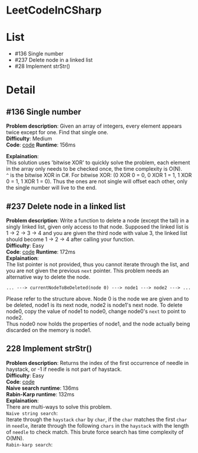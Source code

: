 # LeetCodeInCSharp

# List
+ #136 Single number
+ #237 Delete node in a linked list
+ #28 Implement strStr()

# Detail
## #136 Single number
**Problem description**: 
Given an array of integers, every element appears 
twice except for one. Find that single one.  
**Difficulty**: 
Medium  
**Code**: [code](https://github.com/scottszb1987/LeetCodeInCSharp/blob/master/LeetCodeInCSharp/136_SingleNumber.cs)
**Runtime**: 
156ms  

**Explaination**:  
This solution uses 'bitwise XOR' to quickly solve the problem, each element in the array only needs to be checked once, the time complexity is O(N).  
```^``` is the bitwise XOR in C#. For bitwise XOR: (0 XOR 0 = 0, 0 XOR 1 = 1, 1 XOR 0 = 1, 1 XOR 1 = 0). Thus the ones are not single will offset each other, only the single number will live to the end.

## #237 Delete node in a linked list
**Problem description**: 
Write a function to delete a node (except the tail) 
in a singly linked list, given only access to that node. 
Supposed the linked list is 1 -> 2 -> 3 -> 4 and you 
are given the third node with value 3, the linked list 
should become 1 -> 2 -> 4 after calling your function.  
**Difficulty**: Easy  
**Code**: [code](https://github.com/scottszb1987/LeetCodeInCSharp/blob/master/LeetCodeInCSharp/237_DeleteNodeInALinkedList.cs)
**Runtime**: 172ms  
**Explaination**:  
The list pointer is not provided, thus you cannot iterate through the list, and you are not given the previous ```next``` pointer. This problem needs an alternative way to delete the node.  
```
... ---> currentNodeToBeDeleted(node 0) ---> node1 ---> node2 ---> ...
```  
Please refer to the structure above. Node 0 is the node we are given and to be deleted, node1 is its next node, node2 is node1's next node.
To delete node0, copy the value of node1 to node0, change node0's ```next``` to point to node2.  
Thus node0 now holds the properties of node1, and the node actually being discarded on the memory is node1.

## 228 Implement strStr()
**Problem description**: 
Returns the index of the first occurrence of needle 
in haystack, or -1 if needle is not part of haystack.  
**Difficulty**: 
Easy  
**Code**: [code](https://github.com/scottszb1987/LeetCodeInCSharp/blob/master/LeetCodeInCSharp/28_ImplementStrStr.cs)  
**Naive search runtime**: 136ms  
**Rabin-Karp runtime**: 132ms  
**Explaination**:  
There are multi-ways to solve this problem.  
```Naive string search```:  
Iterate through the ```haystack``` ```char``` by ```char```, if the ```char``` matches the first ```char``` in ```needle```, iterate through the following ```chars``` in the ```haystack``` with the length of ```needle``` to check match. This brute force search has time complexity of O(MN).  
```Rabin-karp search```:  

